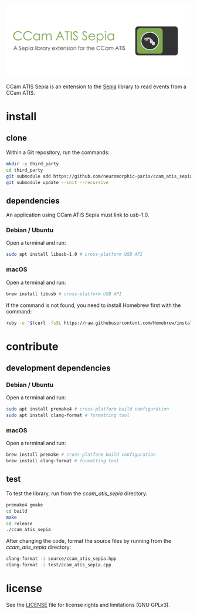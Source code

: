 ![banner](banner.png)

CCam ATIS Sepia is an extension to the [Sepia](https://github.com/neuromorphic-paris/sepia) library to read events from a CCam ATIS.

# install

## clone

Within a Git repository, run the commands:

```sh
mkdir -p third_party
cd third_party
git submodule add https://github.com/neuromorphic-paris/ccam_atis_sepia.git
git submodule update --init --recursive
```

## dependencies

An application using CCam ATIS Sepia must link to usb-1.0.

### Debian / Ubuntu

Open a terminal and run:
```sh
sudo apt install libusb-1.0 # cross-platform USB API
```

### macOS

Open a terminal and run:
```sh
brew install libusb # cross-platform USB API
```
If the command is not found, you need to install Homebrew first with the command:
```sh
ruby -e "$(curl -fsSL https://raw.githubusercontent.com/Homebrew/install/master/install)"
```

# contribute

## development dependencies

### Debian / Ubuntu

Open a terminal and run:
```sh
sudo apt install premake4 # cross-platform build configuration
sudo apt install clang-format # formatting tool
```

### macOS

Open a terminal and run:
```sh
brew install premake # cross-platform build configuration
brew install clang-format # formatting tool
```

## test

To test the library, run from the *ccam_atis_sepia* directory:
```sh
premake4 gmake
cd build
make
cd release
./ccam_atis_sepia
```

After changing the code, format the source files by running from the *ccam_atis_sepia* directory:
```sh
clang-format -i source/ccam_atis_sepia.hpp
clang-format -i test/ccam_atis_sepia.cpp
```

# license

See the [LICENSE](LICENSE.txt) file for license rights and limitations (GNU GPLv3).

